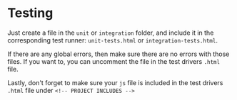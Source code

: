 Testing
==========

Just create a file in the `unit` or `integration` folder, and include it in the corresponding test runner: `unit-tests.html` or `integration-tests.html`.

If there are any global errors, then make sure there are no errors with those files. If you want to, you can uncomment the file in the test drivers `.html` file.

Lastly, don't forget to make sure your `js` file is included in the test drivers `.html` file under `<!-- PROJECT INCLUDES -->`